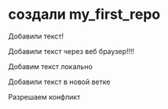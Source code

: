 # создали my_first_repo

Добавили текст!

Добавили текст через веб браузер!!!!

Добавим текст локально

Добавили текст в новой ветке

Разрешаем конфликт

